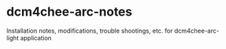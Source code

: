 # dcm4chee-arc-notes
Installation notes, modifications, trouble shootings, etc. for dcm4chee-arc-light application
